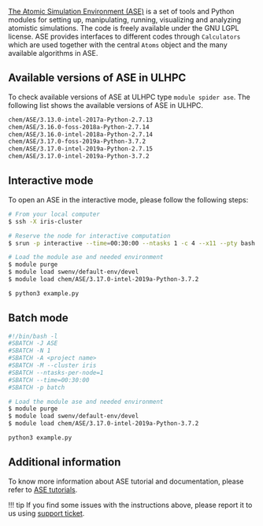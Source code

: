 [The Atomic Simulation Environment (ASE)](https://wiki.fysik.dtu.dk/ase/) is a set of tools and Python
modules for setting up, manipulating, running, visualizing and
analyzing atomistic simulations. The code is freely available
under the GNU LGPL license. ASE provides interfaces to different
codes through `Calculators` which are used together with the
central `Atoms` object and the many available algorithms in ASE.


## Available versions of ASE in ULHPC
To check available versions of ASE at ULHPC type `module spider ase`.
The following list shows the available versions of ASE in ULHPC.
```bash
chem/ASE/3.13.0-intel-2017a-Python-2.7.13
chem/ASE/3.16.0-foss-2018a-Python-2.7.14
chem/ASE/3.16.0-intel-2018a-Python-2.7.14
chem/ASE/3.17.0-foss-2019a-Python-3.7.2
chem/ASE/3.17.0-intel-2019a-Python-2.7.15
chem/ASE/3.17.0-intel-2019a-Python-3.7.2
```

## Interactive mode
To open an ASE in the interactive mode, please follow the following steps:

```bash
# From your local computer
$ ssh -X iris-cluster

# Reserve the node for interactive computation
$ srun -p interactive --time=00:30:00 --ntasks 1 -c 4 --x11 --pty bash -i  # OR si --x11 [...]

# Load the module ase and needed environment
$ module purge
$ module load swenv/default-env/devel
$ module load chem/ASE/3.17.0-intel-2019a-Python-3.7.2

$ python3 example.py
```

## Batch mode
```bash
#!/bin/bash -l
#SBATCH -J ASE
#SBATCH -N 1
#SBATCH -A <project name>
#SBATCH -M --cluster iris 
#SBATCH --ntasks-per-node=1
#SBATCH --time=00:30:00
#SBATCH -p batch

# Load the module ase and needed environment
$ module purge
$ module load swenv/default-env/devel
$ module load chem/ASE/3.17.0-intel-2019a-Python-3.7.2

python3 example.py
```

## Additional information
To know more information about ASE tutorial and documentation,
please refer to [ASE tutorials](https://wiki.fysik.dtu.dk/ase/tutorials/tutorials.html).

!!! tip
    If you find some issues with the instructions above,
    please report it to us using [support ticket](https://hpc.uni.lu/support).
    